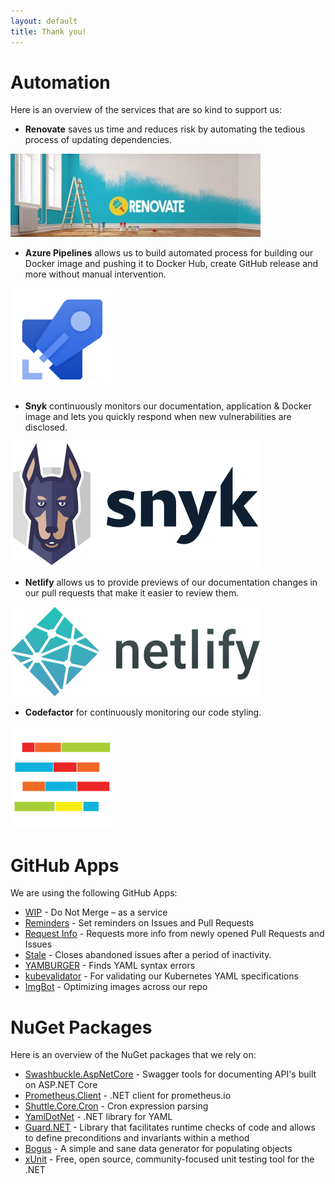 ```yaml
---
layout: default
title: Thank you!
---
```


# Automation
Here is an overview of the services that are so kind to support us:

- **Renovate** saves us time and reduces risk by automating the tedious process of updating dependencies.

![Renovate](./media/logos/renovate.jpg)

- **Azure Pipelines** allows us to build automated process for building our Docker image and pushing it to Docker Hub, create GitHub release and more without manual intervention.

![Azure Pipelines](./media/logos/azure-pipelines.png)

- **Snyk** continuously monitors our documentation, application & Docker image and lets you quickly respond when new vulnerabilities are disclosed.

![Snyk](./media/logos/snyk-dark.png)

- **Netlify** allows us to provide previews of our documentation changes in our pull requests that make it easier to review them.

![Netlify](./media/logos/netlify.png)

- **Codefactor** for continuously monitoring our code styling.

![Codefactor](./media/logos/codefactor.png)

# GitHub Apps
We are using the following GitHub Apps:
- [WIP](https://github.com/apps/wip) - Do Not Merge – as a service
- [Reminders](https://github.com/apps/reminders) - Set reminders on Issues and Pull Requests
- [Request Info](https://github.com/apps/request-info) - Requests more info from newly opened Pull Requests and Issues
- [Stale](https://github.com/apps/Stale) - Closes abandoned issues after a period of inactivity.
- [YAMBURGER](https://github.com/apps/yamburger) - Finds YAML syntax errors
- [kubevalidator](https://github.com/apps/kubevalidator) - For validating our Kubernetes YAML specifications
- [ImgBot](https://github.com/marketplace/imgbot) - Optimizing images across our repo


# NuGet Packages
Here is an overview of the NuGet packages that we rely on:
- [Swashbuckle.AspNetCore](https://github.com/domaindrivendev/Swashbuckle.AspNetCore) - Swagger tools for documenting API's built on ASP.NET Core
- [Prometheus.Client](https://github.com/PrometheusClientNet/Prometheus.Client) - .NET client for prometheus.io
- [Shuttle.Core.Cron](https://github.com/Shuttle/Shuttle.Core.Cron) - Cron expression parsing
- [YamlDotNet](https://github.com/aaubry/YamlDotNet) - .NET library for YAML
- [Guard.NET](https://github.com/george-pancescu/Guard) - Library that facilitates runtime checks of code and allows to define preconditions and invariants within a method
- [Bogus](https://github.com/bchavez/Bogus) - A simple and sane data generator for populating objects
- [xUnit](https://github.com/xunit/xunit) - Free, open source, community-focused unit testing tool for the .NET
